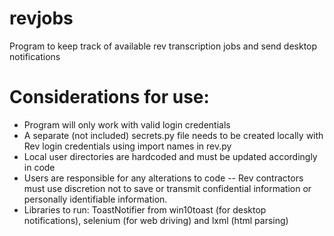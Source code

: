 # revjobs
Program to keep track of available rev transcription jobs and send desktop notifications

# Considerations for use:
  - Program will only work with valid login credentials
  - A separate (not included) secrets.py file needs to be created locally with Rev login credentials using import names in rev.py
  - Local user directories are hardcoded and must be updated accordingly in code
  - Users are responsible for any alterations to code -- Rev contractors must use discretion not to save or transmit confidential information or personally identifiable information.
  - Libraries to run: ToastNotifier from win10toast (for desktop notifications), selenium (for web driving) and lxml (html parsing)  

